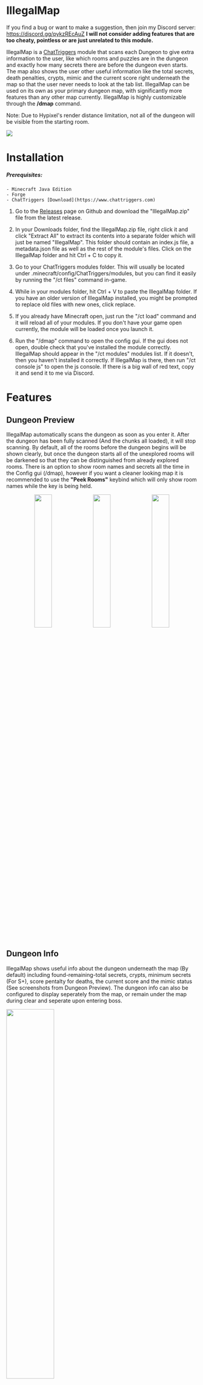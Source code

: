 # IllegalMap

If you find a bug or want to make a suggestion, then join my Discord server: https://discord.gg/pykzREcAuZ
**I will not consider adding features that are too cheaty, pointless or are just unrelated to this module.**


IllegalMap is a [ChatTriggers](https://www.chattriggers.com) module that scans each Dungeon to give extra information to the user, like which rooms and puzzles are in the dungeon and exactly how many secrets there are before the dungeon even starts.
The map also shows the user other useful information like the total secrets, death penalties, crypts, mimic and the current score right underneath the map so that the user never needs to look at the tab list.
IllegalMap can be used on its own as your primary dungeon map, with significantly more features than any other map currently.
IllegalMap is highly customizable through the **/dmap** command.

Note: Due to Hypixel's render distance limitation, not all of the dungeon will be visible from the starting room.

<img src="https://i.imgur.com/yMl9bRa.png">

# Installation
##### Prerequisites:
    - Minecraft Java Edition
    - Forge
    - ChatTriggers [Download](https://www.chattriggers.com)

1. Go to the [Releases](https://github.com/UnclaimedBloom6/IllegalMap/releases) page on Github and download the "IllegalMap.zip" file from the latest release.

2. In your Downloads folder, find the IllegalMap.zip file, right click it and click "Extract All" to extract its contents into a separate folder which will just be named "IllegalMap". This folder should contain an index.js file, a metadata.json file as well as the rest of the module's files. Click on the IllegalMap folder and hit Ctrl + C to copy it.

3. Go to your ChatTriggers modules folder. This will usually be located under .minecraft/config/ChatTriggers/modules, but you can find it easily by running the "/ct files" command in-game.

4. While in your modules folder, hit Ctrl + V to paste the IllegalMap folder. If you have an older version of IllegalMap installed, you might be prompted to replace old files with new ones, click replace.

5. If you already have Minecraft open, just run the "/ct load" command and it will reload all of your modules. If you don't have your game open currently, the module will be loaded once you launch it.

6. Run the "/dmap" command to open the config gui. If the gui does not open, double check that you've installed the module correctly. IllegalMap should appear in the "/ct modules" modules list. If it doesn't, then you haven't installed it correctly.
If IllegalMap is there, then run "/ct console js" to open the js console. If there is a big wall of red text, copy it and send it to me via Discord.


# Features

## Dungeon Preview
IllegalMap automatically scans the dungeon as soon as you enter it. After the dungeon has been fully scanned (And the chunks all loaded), it will stop scanning.
By default, all of the rooms before the dungeon begins will be shown clearly, but once the dungeon starts all of the unexplored rooms will be darkened so that they can be distinguished from already explored rooms.
There is an option to show room names and secrets all the time in the Config gui (/dmap), however if you want a cleaner looking map it is recommended to use the **"Peek Rooms"** keybind which will only show room names while the key is being held.

<div class="row" align="center">
    <img src="https://i.imgur.com/iujvHR2.png" width=30%/>
    <img src="https://i.imgur.com/azlvob4.png" width=30%/>
    <img src="https://i.imgur.com/lVIlFmj.png" width=30%/>
</div>

## Dungeon Info
IllegalMap shows useful info about the dungeon underneath the map (By default) including found-remaining-total secrets, crypts, minimum secrets (For S+), score pentalty for deaths, the current score and the mimic status (See screenshots from Dungeon Preview).
The dungeon info can also be configured to display seperately from the map, or remain under the map during clear and seperate upon entering boss.

<img src="https://i.imgur.com/UCrQTUA.png" width=50%/>

## Star Mob ESP and Radar
Scans for star mobs in the world. Can be configured to have boxes drawn around them in the world, or show their locations on the map as small icons.

<img src="https://i.imgur.com/1LtnSpG.png" width=30%/>

The mob heads can be configured to have their border colors changed or just appear as small colored dots.

## Dungeon Logs
IllegalMap logs all of the dungeons that you scan. This lets the user view interesting statistics about the dungeon like the average number of secrets per floor, which puzzles or rooms appear the most (or least) or the average number of wither doors in each dungeon.
The command for Dungeon Logs is **"/dlogsnew \[floor]"**. If no floor is given, then it will show the statistics for every dungeon that you have logged.
The room percentages shown for rooms and puzzles show how the percentage of runs which that room appears in.

<img src="https://i.imgur.com/yecwGr4.png"/>
<img src="https://i.imgur.com/QLjAaHm.png"/>

## Feature List
##### General
- Show unexplored dungeon rooms
- Show number of secrets in dungeon before the dungeon starts
- Automatically scans the dungeon
- Change background color and transparency of map
- Change map, head and checkmark scale
- Customizable map border
  - Smooth RGB option
  - Solid color
- Accurate player icons (Always links icons to correct player)
- Show player usernames on map
  - Option to show player names whilst holding spirit leaps
  - Show player ranks on the map
- Automatically notifies of new IllegalMap updates

#### Score Calculator
- Customizable 270/300 score messages
- Client-side 270/300 score messages
- Auto detect mimic being found
- Announce mimic being killed
- Option to show seperately from the main map

##### Rooms
- Show which room contains the mimic (Floor 6-7)
- Show room names
- Show room secrets
- Darken unexplored rooms
- Change wither door color on the map for visibility or aesthetics

#### Misc
- Star mob radar
  - Shows all of the loaded star mobs on your map
  - Togglable via /star
- Wither door ESP
- Star mob ESP
  - Also togglable via /staresp
